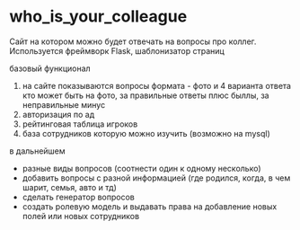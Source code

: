 # who_is_your_colleague
Сайт на котором можно будет отвечать на вопросы про коллег.
Используется фреймворк Flask, шаблонизатор страниц 

базовый функционал
1. на сайте показываются вопросы формата - фото и 4 варианта ответа кто может быть на фото, за правильные ответы плюс быллы, за неправильные минус
2. авторизация по ад
3. рейтинговая таблица игроков
4. база сотрудников которую можно изучить (возможно на mysql)

в дальнейшем
- разные виды вопросов (соотнести один к одному несколько)
- добавить вопросы с разной информацией (где родился, когда, в чем шарит, семья, авто и тд)
- сделать генератор вопросов
- создать ролевую модель и выдавать права на добавление новых полей или новых сотрудников
